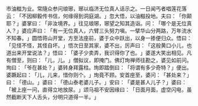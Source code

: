 市油糍为业。常隨众参问琅琊，琊以临济无位真人话示之。一日闻丐者唱莲花落云：​「不因柳毅传书信，何缘得到洞庭湖。​」忽大悟，以油糍投地。夫曰：​「你颠耶？​」婆掌曰：​「非汝境界。​」往见琅琊，琊望之知其造诣。问：​「哪个是无位真人？​」婆应声曰：​「有一无位真人，六臂三头努力嗔。一擘华山分两路，万年流水不知春。​」圆悟蒋山开堂，方至法座前，婆于众中跃出，以身一掺便归众。悟曰：​「见怪不怪，其怪自坏。​」悟次日至其家，婆不出，厉声曰：​「这般黄口小儿，也道出来开堂说法？​」悟曰：​「婆子少卖弄，我识得你了也。​」婆遂大笑出相见。凡有僧至，则曰：​「儿，儿。​」僧拟议，即掩门。佛灯珣禅师往勘之，婆见如前问。珣曰：​「爷在甚处？​」婆转身拜露柱。珣即踏倒曰：​「将谓有多少奇特？​」便出。婆蹶起曰：​「儿，儿来，惜你则个。​」珣竟不顾。安首座至，婆问：​「甚处来？​」曰：​「德山。​」婆曰：​「德山泰老婆儿子。​」安曰：​「婆是甚人儿子？​」婆曰：​「被上座一问，直得立地放尿。​」颂马祖不安因缘曰：​「日面月面，虚空闪电，虽然截断天下人舌头，分明只道得一半。​」